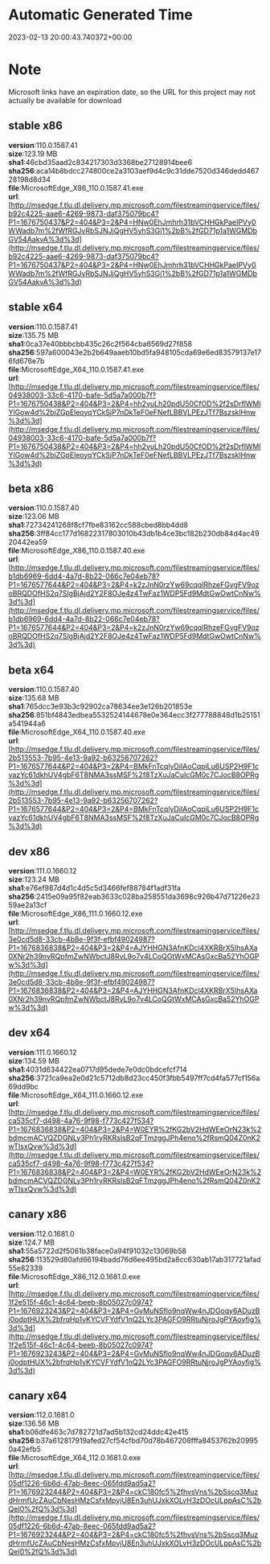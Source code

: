 # Automatic Generated Time
2023-02-13 20:00:43.740372+00:00

# Note
Microsoft links have an expiration date, so the URL for this project may not actually be available for download

## stable x86
**version**:110.0.1587.41  
**size**:123.19 MB  
**sha1**:46cbd35aad2c834217303d3368be27128914bee6  
**sha256**:aca14b8bdcc274800ce2a3103aef9d4c9c31dde7520d346dedd46728198d8d34  
**file**:MicrosoftEdge_X86_110.0.1587.41.exe  
**url**:[http://msedge.f.tlu.dl.delivery.mp.microsoft.com/filestreamingservice/files/b92c4225-aae6-4269-9873-daf375079bc4?P1=1676750437&P2=404&P3=2&P4=HNw0EhJmhrh31bVCHHGkPaeIPVy0WWadb7m%2fWfRGJvRbSJNJjQgHV5yhS3Gj1%2bB%2fGD71p1a1WGMDbGV54AakvA%3d%3d](http://msedge.f.tlu.dl.delivery.mp.microsoft.com/filestreamingservice/files/b92c4225-aae6-4269-9873-daf375079bc4?P1=1676750437&P2=404&P3=2&P4=HNw0EhJmhrh31bVCHHGkPaeIPVy0WWadb7m%2fWfRGJvRbSJNJjQgHV5yhS3Gj1%2bB%2fGD71p1a1WGMDbGV54AakvA%3d%3d)  

## stable x64
**version**:110.0.1587.41  
**size**:135.75 MB  
**sha1**:0ca37e40bbbcbb435c26c2f564cba6569d27f858  
**sha256**:597a600043e2b2b649aaeb10bd5fa948105cda69e6ed83579137e176fd676e7b  
**file**:MicrosoftEdge_X64_110.0.1587.41.exe  
**url**:[http://msedge.f.tlu.dl.delivery.mp.microsoft.com/filestreamingservice/files/04938003-33c6-4170-bafe-5d5a7a000b7f?P1=1676750438&P2=404&P3=2&P4=hh2vuLh20pdU50CfOD%2f2sDrflWMlYlGow4d%2biZGpEleoyqYCkSjP7nDkTeF0eFNefLBBVLPEzJTf7BszsklHnw%3d%3d](http://msedge.f.tlu.dl.delivery.mp.microsoft.com/filestreamingservice/files/04938003-33c6-4170-bafe-5d5a7a000b7f?P1=1676750438&P2=404&P3=2&P4=hh2vuLh20pdU50CfOD%2f2sDrflWMlYlGow4d%2biZGpEleoyqYCkSjP7nDkTeF0eFNefLBBVLPEzJTf7BszsklHnw%3d%3d)  

## beta x86
**version**:110.0.1587.40  
**size**:123.06 MB  
**sha1**:72734241268f8cf7fbe83162cc588cbed8bb4dd8  
**sha256**:3ff84cc177d16822317803010b43db1b4ce3bc182b230db84d4ac4920442ea59  
**file**:MicrosoftEdge_X86_110.0.1587.40.exe  
**url**:[http://msedge.f.tlu.dl.delivery.mp.microsoft.com/filestreamingservice/files/b1db6969-6dd4-4a7d-8b22-066c7e04eb78?P1=1676577644&P2=404&P3=2&P4=k2zJnN0rzYw69cqqIRhzeFGvgFV9ozoBRQDOfHS2q7SlgBjAjd2Y2F8OJe4z4TwFaz1WDP5Fd9MdtGwOwtCnNw%3d%3d](http://msedge.f.tlu.dl.delivery.mp.microsoft.com/filestreamingservice/files/b1db6969-6dd4-4a7d-8b22-066c7e04eb78?P1=1676577644&P2=404&P3=2&P4=k2zJnN0rzYw69cqqIRhzeFGvgFV9ozoBRQDOfHS2q7SlgBjAjd2Y2F8OJe4z4TwFaz1WDP5Fd9MdtGwOwtCnNw%3d%3d)  

## beta x64
**version**:110.0.1587.40  
**size**:135.68 MB  
**sha1**:765dcc3e93b3c92902ca78634ee3e126b201853e  
**sha256**:851bf4843edbea5532524144678e0e364ecc3f277788848d1b25151a541944a6  
**file**:MicrosoftEdge_X64_110.0.1587.40.exe  
**url**:[http://msedge.f.tlu.dl.delivery.mp.microsoft.com/filestreamingservice/files/2b513553-7b95-4e13-9a92-b63256707262?P1=1676577644&P2=404&P3=2&P4=BMkFnTcqlyDiIAoCqpiLu6USP2H9F1cvazYc61dkhUV4gbF6T8NMA3ssMSF%2f8TzXuJaCulcGM0c7CJocB8OPRg%3d%3d](http://msedge.f.tlu.dl.delivery.mp.microsoft.com/filestreamingservice/files/2b513553-7b95-4e13-9a92-b63256707262?P1=1676577644&P2=404&P3=2&P4=BMkFnTcqlyDiIAoCqpiLu6USP2H9F1cvazYc61dkhUV4gbF6T8NMA3ssMSF%2f8TzXuJaCulcGM0c7CJocB8OPRg%3d%3d)  

## dev x86
**version**:111.0.1660.12  
**size**:123.24 MB  
**sha1**:e76ef987d4d1c4d5c5d3466fef88784f1adf31fa  
**sha256**:2415e09a95f82eab3633c028ba258551da3698c926b47d71226e2359ae2a13cf  
**file**:MicrosoftEdge_X86_111.0.1660.12.exe  
**url**:[http://msedge.f.tlu.dl.delivery.mp.microsoft.com/filestreamingservice/files/3e0cd5d8-33cb-4b8e-9f3f-efbf49024987?P1=1676836838&P2=404&P3=2&P4=AJYHHGN3AfnKDcl4XKRBrX5IhsAXa0XNr2h39nvRQpfmZwNWbctJ8RvL9o7v4LCoQGtWxMCAsGxcBa52YhOGPw%3d%3d](http://msedge.f.tlu.dl.delivery.mp.microsoft.com/filestreamingservice/files/3e0cd5d8-33cb-4b8e-9f3f-efbf49024987?P1=1676836838&P2=404&P3=2&P4=AJYHHGN3AfnKDcl4XKRBrX5IhsAXa0XNr2h39nvRQpfmZwNWbctJ8RvL9o7v4LCoQGtWxMCAsGxcBa52YhOGPw%3d%3d)  

## dev x64
**version**:111.0.1660.12  
**size**:134.59 MB  
**sha1**:4031d634422ea0717d95dede7e0dc0bdcefcf714  
**sha256**:3721ca9ea2e0d21c5712db8d23cc450f3fbb5497ff7cd4fa577cf156a69dd9bc  
**file**:MicrosoftEdge_X64_111.0.1660.12.exe  
**url**:[http://msedge.f.tlu.dl.delivery.mp.microsoft.com/filestreamingservice/files/ca535cf7-d498-4a76-9f98-f773c427f534?P1=1676836838&P2=404&P3=2&P4=W0EYR%2fKG2bV2HdWEeOrN23k%2bdmcmACVQZDGNLy3Ph1ryRKRsIsB2qFTmzggJPh4eno%2fRsmQ04Z0nK2wTIsxQvw%3d%3d](http://msedge.f.tlu.dl.delivery.mp.microsoft.com/filestreamingservice/files/ca535cf7-d498-4a76-9f98-f773c427f534?P1=1676836838&P2=404&P3=2&P4=W0EYR%2fKG2bV2HdWEeOrN23k%2bdmcmACVQZDGNLy3Ph1ryRKRsIsB2qFTmzggJPh4eno%2fRsmQ04Z0nK2wTIsxQvw%3d%3d)  

## canary x86
**version**:112.0.1681.0  
**size**:124.7 MB  
**sha1**:55a5722d2f5061b38face0a94f91032c13069b58  
**sha256**:113529d80afd66194badd76d6ee495bd2a8cc630ab17ab317721afad55e82339  
**file**:MicrosoftEdge_X86_112.0.1681.0.exe  
**url**:[http://msedge.f.tlu.dl.delivery.mp.microsoft.com/filestreamingservice/files/1f2e515f-46c1-4c64-beeb-8b05027c0974?P1=1676923243&P2=404&P3=2&P4=GvMuNSflo9nqWw4nJDGoqy6ADuzBj0odptHUX%2bfrqHp1yKYCVFYdfV1nQ2LYc3PAGFO9RRtuNjroJgPYAoyfig%3d%3d](http://msedge.f.tlu.dl.delivery.mp.microsoft.com/filestreamingservice/files/1f2e515f-46c1-4c64-beeb-8b05027c0974?P1=1676923243&P2=404&P3=2&P4=GvMuNSflo9nqWw4nJDGoqy6ADuzBj0odptHUX%2bfrqHp1yKYCVFYdfV1nQ2LYc3PAGFO9RRtuNjroJgPYAoyfig%3d%3d)  

## canary x64
**version**:112.0.1681.0  
**size**:136.56 MB  
**sha1**:b06dfe463c7d782721d7ad5b132cd24ddc42e415  
**sha256**:b37a612817919afed27cf54cfbd70d78b467208fffa8453762b209950a42efb5  
**file**:MicrosoftEdge_X64_112.0.1681.0.exe  
**url**:[http://msedge.f.tlu.dl.delivery.mp.microsoft.com/filestreamingservice/files/05df1226-6b6d-47ab-8eec-065fdd9ad5a2?P1=1676923244&P2=404&P3=2&P4=ckC180fc5%2fhvsVns%2bSscq3MuzdHrmfUcZAuCbNesHMzCsfxMpvjU8En3uhUJxkXOLvH3zDOcULppAsC%2bQeI0%2fQ%3d%3d](http://msedge.f.tlu.dl.delivery.mp.microsoft.com/filestreamingservice/files/05df1226-6b6d-47ab-8eec-065fdd9ad5a2?P1=1676923244&P2=404&P3=2&P4=ckC180fc5%2fhvsVns%2bSscq3MuzdHrmfUcZAuCbNesHMzCsfxMpvjU8En3uhUJxkXOLvH3zDOcULppAsC%2bQeI0%2fQ%3d%3d)  


